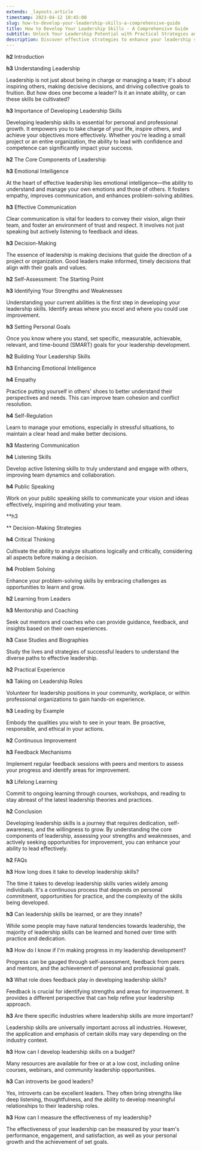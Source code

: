 ```yaml
---
extends: _layouts.article
timestamp: 2023-04-12 10:45:00
slug: how-to-develop-your-leadership-skills-a-comprehensive-guide
title: How to Develop Your Leadership Skills - A Comprehensive Guide
subtitle: Unlock Your Leadership Potential with Practical Strategies and Insights
description: Discover effective strategies to enhance your leadership skills with our comprehensive guide. Learn about emotional intelligence, effective communication, and decision-making to lead with confidence and inspire your team.
---
```

**h2** Introduction

**h3** Understanding Leadership

Leadership is not just about being in charge or managing a team; it's about inspiring others, making decisive decisions, and driving collective goals to fruition. But how does one become a leader? Is it an innate ability, or can these skills be cultivated?

**h3** Importance of Developing Leadership Skills

Developing leadership skills is essential for personal and professional growth. It empowers you to take charge of your life, inspire others, and achieve your objectives more effectively. Whether you're leading a small project or an entire organization, the ability to lead with confidence and competence can significantly impact your success.

**h2** The Core Components of Leadership

**h3** Emotional Intelligence

At the heart of effective leadership lies emotional intelligence—the ability to understand and manage your own emotions and those of others. It fosters empathy, improves communication, and enhances problem-solving abilities.

**h3** Effective Communication

Clear communication is vital for leaders to convey their vision, align their team, and foster an environment of trust and respect. It involves not just speaking but actively listening to feedback and ideas.

**h3** Decision-Making

The essence of leadership is making decisions that guide the direction of a project or organization. Good leaders make informed, timely decisions that align with their goals and values.

**h2** Self-Assessment: The Starting Point

**h3** Identifying Your Strengths and Weaknesses

Understanding your current abilities is the first step in developing your leadership skills. Identify areas where you excel and where you could use improvement.

**h3** Setting Personal Goals

Once you know where you stand, set specific, measurable, achievable, relevant, and time-bound (SMART) goals for your leadership development.

**h2** Building Your Leadership Skills

**h3** Enhancing Emotional Intelligence

**h4** Empathy

Practice putting yourself in others' shoes to better understand their perspectives and needs. This can improve team cohesion and conflict resolution.

**h4** Self-Regulation

Learn to manage your emotions, especially in stressful situations, to maintain a clear head and make better decisions.

**h3** Mastering Communication

**h4** Listening Skills

Develop active listening skills to truly understand and engage with others, improving team dynamics and collaboration.

**h4** Public Speaking

Work on your public speaking skills to communicate your vision and ideas effectively, inspiring and motivating your team.

**h3

** Decision-Making Strategies

**h4** Critical Thinking

Cultivate the ability to analyze situations logically and critically, considering all aspects before making a decision.

**h4** Problem Solving

Enhance your problem-solving skills by embracing challenges as opportunities to learn and grow.

**h2** Learning from Leaders

**h3** Mentorship and Coaching

Seek out mentors and coaches who can provide guidance, feedback, and insights based on their own experiences.

**h3** Case Studies and Biographies

Study the lives and strategies of successful leaders to understand the diverse paths to effective leadership.

**h2** Practical Experience

**h3** Taking on Leadership Roles

Volunteer for leadership positions in your community, workplace, or within professional organizations to gain hands-on experience.

**h3** Leading by Example

Embody the qualities you wish to see in your team. Be proactive, responsible, and ethical in your actions.

**h2** Continuous Improvement

**h3** Feedback Mechanisms

Implement regular feedback sessions with peers and mentors to assess your progress and identify areas for improvement.

**h3** Lifelong Learning

Commit to ongoing learning through courses, workshops, and reading to stay abreast of the latest leadership theories and practices.

**h2** Conclusion

Developing leadership skills is a journey that requires dedication, self-awareness, and the willingness to grow. By understanding the core components of leadership, assessing your strengths and weaknesses, and actively seeking opportunities for improvement, you can enhance your ability to lead effectively.

**h2** FAQs

**h3** How long does it take to develop leadership skills?

The time it takes to develop leadership skills varies widely among individuals. It's a continuous process that depends on personal commitment, opportunities for practice, and the complexity of the skills being developed.

**h3** Can leadership skills be learned, or are they innate?

While some people may have natural tendencies towards leadership, the majority of leadership skills can be learned and honed over time with practice and dedication.

**h3** How do I know if I'm making progress in my leadership development?

Progress can be gauged through self-assessment, feedback from peers and mentors, and the achievement of personal and professional goals.

**h3** What role does feedback play in developing leadership skills?

Feedback is crucial for identifying strengths and areas for improvement. It provides a different perspective that can help refine your leadership approach.

**h3** Are there specific industries where leadership skills are more important?

Leadership skills are universally important across all industries. However, the application and emphasis of certain skills may vary depending on the industry context.

**h3** How can I develop leadership skills on a budget?

Many resources are available for free or at a low cost, including online courses, webinars, and community leadership opportunities.

**h3** Can introverts be good leaders?

Yes, introverts can be excellent leaders. They often bring strengths like deep listening, thoughtfulness, and the ability to develop meaningful relationships to their leadership roles.

**h3** How can I measure the effectiveness of my leadership?

The effectiveness of your leadership can be measured by your team's performance, engagement, and satisfaction, as well as your personal growth and the achievement of set goals.


